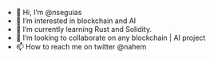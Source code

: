 - 👋 Hi, I’m @nseguias
- 👀 I’m interested in blockchain and AI
- 🌱 I’m currently learning Rust and Solidity.
- 💞️ I’m looking to collaborate on any blockchain | AI project
- 📫 How to reach me on twitter @nahem

<!---
nseguias/nseguias is a ✨ special ✨ repository because its `README.md` (this file) appears on your GitHub profile.
You can click the Preview link to take a look at your changes.
--->
